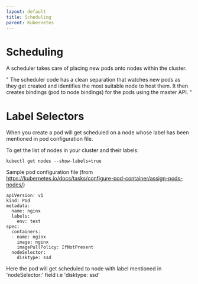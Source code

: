 ```yaml
---
layout: default
title: Scheduling
parent: Kubernetes
---
```


# Scheduling
A scheduler takes care of placing new pods onto nodes within the cluster.

" The scheduler code has a clean separation that watches new pods as they get created and identifies the most suitable node to host them. It then creates bindings (pod to node bindings) for the pods using the master API. "


# Label Selectors

When you create a pod will get scheduled on a node whose label has been mentioned in pod configuration file.

To get the list of nodes in your cluster and their labels:

```
kubectl get nodes --show-labels=true
```


Sample pod configuration file (from https://kubernetes.io/docs/tasks/configure-pod-container/assign-pods-nodes/)

```
apiVersion: v1
kind: Pod
metadata:
  name: nginx
  labels:
    env: test
spec:
  containers:
  - name: nginx
    image: nginx
    imagePullPolicy: IfNotPresent
  nodeSelector:
    disktype: ssd
```
Here the pod will get scheduled to node with label mentioned in 'nodeSelector:' field
i.e 'disktype: ssd'